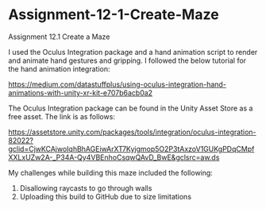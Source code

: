 # Assignment-12-1-Create-Maze
Assignment 12.1 Create a Maze

I used the Oculus Integration package and a hand animation script to render and animate hand gestures and gripping.
I followed the below tutorial for the hand animation integration:

  https://medium.com/datastuffplus/using-oculus-integration-hand-animations-with-unity-xr-kit-e707b6acb0a2

The Oculus Integration package can be found in the Unity Asset Store as a free asset.  The link is as follows:

  https://assetstore.unity.com/packages/tools/integration/oculus-integration-82022?gclid=CjwKCAjwoIqhBhAGEiwArXT7Kyjgmop5O2P3tAxzoV1GUKgPDqCMpfXXLxUZw2A-_P34A-Qy4VBEnhoCsqwQAvD_BwE&gclsrc=aw.ds

My challenges while building this maze included the following:
  1. Disallowing raycasts to go through walls
  2. Uploading this build to GitHub  due to size limitations
